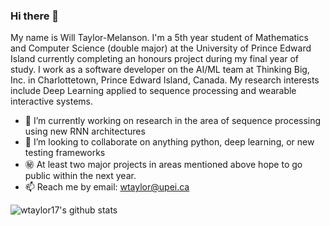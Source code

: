 ### Hi there 👋

My name is Will Taylor-Melanson. I'm a 5th year student of Mathematics and Computer Science
(double major) at the University of Prince Edward Island currently completing an
honours project during my final year of study. I work as a software developer
on the AI/ML team at Thinking Big, Inc. in Charlottetown, Prince Edward Island, Canada.
My research interests include Deep Learning applied to sequence processing and wearable interactive systems.

- 🔭 I’m currently working on research in the area of sequence processing using new RNN architectures
- 👯 I’m looking to collaborate on anything python, deep learning, or new testing frameworks
- ㊙️ At least two major projects in areas mentioned above hope to go public within the next year.
- 📫 Reach me by email: wtaylor@upei.ca


![wtaylor17's github stats](https://github-readme-stats.vercel.app/api?username=wtaylor17&show_icons=true&count_private=true)
